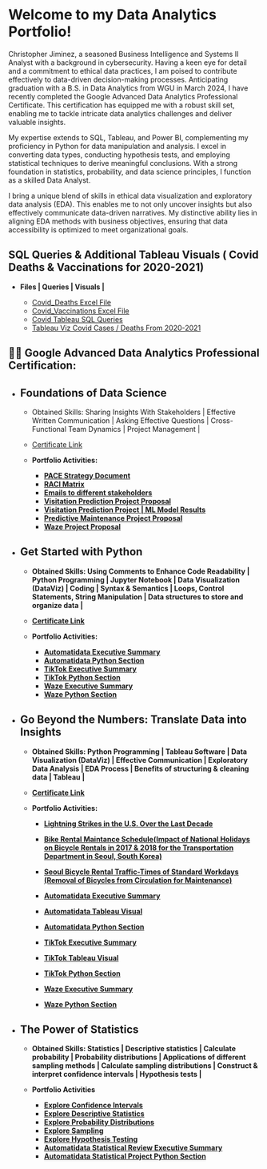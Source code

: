 <h1>Welcome to my Data Analytics Portfolio!</h1>

Christopher Jiminez, a seasoned Business Intelligence and Systems II Analyst with a background in cybersecurity. Having a keen eye for detail and a commitment to ethical data practices, I am poised to contribute effectively to data-driven decision-making processes. Anticipating graduation with a B.S. in Data Analytics from WGU in March 2024, I have recently completed the Google Advanced Data Analytics Professional Certificate. This certification has equipped me with a robust skill set, enabling me to tackle intricate data analytics challenges and deliver valuable insights.

My expertise extends to SQL, Tableau, and Power BI, complementing my proficiency in Python for data manipulation and analysis. I excel in converting data types, conducting hypothesis tests, and employing statistical techniques to derive meaningful conclusions. With a strong foundation in statistics, probability, and data science principles, I function as a skilled Data Analyst.

I bring a unique blend of skills in ethical data visualization and exploratory data analysis (EDA). This enables me to not only uncover insights but also effectively communicate data-driven narratives. My distinctive ability lies in aligning EDA methods with business objectives, ensuring that data accessibility is optimized to meet organizational goals.



<h2>SQL Queries & Additional Tableau Visuals ( Covid Deaths & Vaccinations for 2020-2021)</h2>
 
- <b>Files | Queries | Visuals |</b>

  - [Covid_Deaths Excel File](https://github.com/crjiminez03/DataAnalyticsPortfolio/blob/f348ec7080485e0b7759ca22f06b10b76a7473fe/Excel/Covid_Deaths.xlsx)
  - [Covid_Vaccinations Excel File](https://github.com/crjiminez03/DataAnalyticsPortfolio/blob/f348ec7080485e0b7759ca22f06b10b76a7473fe/Excel/Covid_Vaccinations.xlsx)
  - [Covid Tableau SQL Queries](https://github.com/crjiminez03/DataAnalyticsPortfolio/blob/f348ec7080485e0b7759ca22f06b10b76a7473fe/SQL/Tableau%20Portfolio%20Project%20SQL%20Queries.sql)
  - [Tableau Viz Covid Cases / Deaths From 2020-2021](https://public.tableau.com/views/CovidDashboard2020-2021_16961137057630/Dashboard1?:language=en-US&:display_count=n&:origin=viz_share_link)



<h2>👨‍💻 Google Advanced Data Analytics Professional Certification:</h2>



- <h2>Foundations of Data Science</h2>

  - Obtained Skills: Sharing Insights With Stakeholders | Effective Written Communication | Asking Effective Questions | Cross-Functional Team Dynamics | Project Management |
  - [Certificate Link](https://www.coursera.org/account/accomplishments/certificate/UA22YF728JV8)

  - <b>Portfolio Activities<b/>:
    - [PACE Strategy Document](https://docs.google.com/document/d/e/2PACX-1vRHMsJQgB5iav5OHh9TWuQZUeAyS_5HdGOJI-WX-UkWIcU5XVS55C9CbJqdJSzetKCnJHD7SrfhjdXA/pub)
    - [RACI Matrix](https://docs.google.com/document/d/e/2PACX-1vSYBEjnODNEsyXYZfJP5jRzQ7Q3J_Vo5k_lCBhFpdqiKNSM3Yb03I6es94vCrc2r86bFMUvYjyPdms9/pub)
    - [Emails to different stakeholders](https://docs.google.com/document/d/e/2PACX-1vTop94Up1gbjImhDoz4kVke4bz_bkpPC1lanRMKaVsR8slEr4xC_iRF2dg2k0FgVoqP8FMSDk4kga7y/pub)
    - [Visitation Prediction Project Proposal](https://docs.google.com/presentation/d/e/2PACX-1vS_bEpt6Wp_BDohnSiV1IN9k1ctkT2M_b9JuTNfb8mD8LmOeUGmJj5sdxr9_Y_JtOs6cmdsYnIGKQ9u/pub?start=false&loop=false&delayms=3000&resourcekey=0-Qpf2fx3mq0Ie0BJUADxCKw&slide=id.g1467dd8d281_0_1)
    - [Visitation Prediction Project | ML Model Results](https://docs.google.com/presentation/d/e/2PACX-1vRPSBan7iGgibMflL2ok6TIfDKj8wi15dLDhmcDA3-N7LQhDEjYasXkaWlEruLGMu8EnMdNF1WK23rN/pub?start=false&loop=false&delayms=3000&resourcekey=0-qd_l59pV71iyoHdvUIdLSA&slide=id.g1512140ae02_0_793)
    - [Predictive Maintenance Project Proposal](https://docs.google.com/presentation/d/e/2PACX-1vTXPKmJ0ryMCk0mPPRe4R0m88vs-Q2ycwOUhFux3XhKSKCJMknMPxJBHhoxknSzHnO5QKlsjI7q0t1G/pub?start=false&loop=false&delayms=3000&slide=id.g1467dd8d281_0_1)
    - [Waze Project Proposal](https://docs.google.com/document/d/e/2PACX-1vRZ3noAKTp_dJ_KbfhxKKlGpZgKfC1es6b3hsTHTOecRppu5QVnShw8ClSP-1KCpWMHoOBp68kJviza/pub)
   



- <h2>Get Started with Python</h2>

  - Obtained Skills: Using Comments to Enhance Code Readability | Python Programming | Jupyter Notebook | Data Visualization (DataViz) | Coding | Syntax & Semantics | Loops, Control Statements, String Manipulation | Data structures to store and organize data |
  - [Certificate Link](https://www.coursera.org/account/accomplishments/certificate/KM5JJ3U5J3WV)

  - <b>Portfolio Activities</b>:
    - [Automatidata Executive Summary](https://docs.google.com/presentation/d/e/2PACX-1vTss58QwWBu0PAuQbYzH13tQYh448Q-xG8HeModqjnAF6-WBQ1j6sNCt5jeq1Ed_uVKVH1Lo3LNEulQ/pub?start=false&loop=false&delayms=3000)
    - [Automatidata Python Section](https://github.com/crjiminez03/GoogleAdvancedDataAnalytics/blob/4b81e961e3279094c732b6412d6b539a48eb2ec7/Activity_Course%202%20Automatidata%20project%20lab.ipynb)
    - [TikTok Executive Summary](https://docs.google.com/presentation/d/e/2PACX-1vTZSEWVlFNReCHWGgmaxbSwvCa0tTsSEuUgCryIsHTbJS_3NFUqtPEDAhXBU4paaFBFmFdCcWd2LlYs/pub?start=false&loop=false&delayms=3000)
    - [TikTok Python Section](https://github.com/crjiminez03/GoogleAdvancedDataAnalytics/blob/40a1409f5d399aa261998c6fb971a3b0a0a373d6/Activity_Course%202%20TikTok%20project%20lab.ipynb) 
    - [Waze Executive Summary](https://docs.google.com/presentation/d/e/2PACX-1vRM9F5Yl0Bp4U4JCJw7jdAfMfJCjeb7780bXfHRSxPb5u96z-WmqgrVNpo0zfUdF3Dgt57Uk5tDTP8P/pub?start=false&loop=false&delayms=3000)
    - [Waze Python Section](https://github.com/crjiminez03/GoogleAdvancedDataAnalytics/blob/10cc952dd49b2a979d5aa1156bba60cfc914ba83/Activity_Course%202%20Waze%20project%20lab.ipynb)
     


- <h2>Go Beyond the Numbers: Translate Data into Insights</h2>

  - Obtained Skills: Python Programming | Tableau Software | Data Visualization (DataViz) | Effective Communication | Exploratory Data Analysis | EDA Process | Benefits of structuring & cleaning data | Tableau |
  - [Certificate Link](https://www.coursera.org/account/accomplishments/certificate/CQ4WEJ7SUPMH)

  - <b>Portfolio Activities</b>:
    - [<b>Lightning Strikes in the U.S. Over the Last Decade</b>](https://public.tableau.com/views/Craftcompellingstories_16949761318150/Story1?:language=en-US&:display_count=n&:origin=viz_share_link)
    - [<b>Bike Rental Maintance Schedule(Impact of National Holidays on Bicycle Rentals in 2017 & 2018 for the Transportation Department in Seoul, South Korea)</b>](https://public.tableau.com/views/ActivityBuildaninteractivedashboard_16949962613530/SeoulBikeRentalsDashboard?:language=en-US&:display_count=n&:origin=viz_share_link)
    - [<b>Seoul Bicycle Rental Traffic-Times of Standard Workdays (Removal of Bicycles from Circulation for Maintenance)</b>](https://public.tableau.com/views/ActivitySeoulbicyclerentaldatasetbargraph/Dashboard1?:language=en-US&:display_count=n&:origin=viz_share_link)
     - [Automatidata Executive Summary](https://docs.google.com/presentation/d/e/2PACX-1vSco5MpMcdlnCcVdjCrhT8dDgR02y1ckcHp8o8KwjgaHHTEFLNf9_gEQ8jf5wMdrzqlTBpRUA5-iy9z/pub?start=false&loop=false&delayms=3000&resourcekey=0--8jdFr5PPeKin2XDG34m_w&slide=id.g1e3a6309cc6_3_316)
     - [Automatidata Tableau Visual](https://public.tableau.com/views/AutomatidataProject_16950788981990/Dashboard1?:language=en-US&:display_count=n&:origin=viz_share_link) 
     - [Automatidata Python Section](https://github.com/crjiminez03/GoogleAdvancedDataAnalytics/blob/7b5be1acb6a2b6db69ca7e95f329156b6580e58f/Python/Activity_Course%203%20Automatidata%20project%20lab.ipynb)

     - [TikTok Executive Summary](https://docs.google.com/presentation/d/e/2PACX-1vR5wydxLxEvnAkhYiCNQ_pKAW1T1NPiqHCaGnPP63nhy_EsDlnNRkoPAK_GRbg6RiLMUYZoz4hlA0hU/pub?start=false&loop=false&delayms=3000)
     - [TikTok Tableau Visual](https://public.tableau.com/views/TikTokProject_16950909946600/Story1?:language=en-US&:display_count=n&:origin=viz_share_link)
      - [TikTok Python Section](https://github.com/crjiminez03/GoogleAdvancedDataAnalytics/blob/6b367ddde1008e6802aeaf76deb319491714fb2b/Python/Activity_Course%203%20TikTok%20project%20lab.ipynb)
      
     - [Waze Executive Summary](https://docs.google.com/presentation/d/e/2PACX-1vQ_Uj-iZrZBSWqAmZHpxlJPM5K-pVgB70Q0Ts713ZGkwPWe8FVJ0meyohMaJPMiXtrXpTD5_cICXXYs/pub?start=false&loop=false&delayms=3000&slide=id.g1e3a6309cc6_3_316)
     - [Waze Python Section](https://github.com/crjiminez03/GoogleAdvancedDataAnalytics/blob/dcb575e3ed8ab8faff51b5fba6919a876b882209/Python/Activity_Course%203%20Waze%20project%20lab.ipynb)



- <h2>The Power of Statistics</h2>
 
  - Obtained Skills: Statistics | Descriptive statistics | Calculate probability | Probability distributions | Applications of different sampling methods | Calculate sampling distributions | Construct & interpret confidence intervals | Hypothesis tests | 
  
  - <b>Portfolio Activities</b>
    
    - [Explore Confidence Intervals](https://github.com/crjiminez03/DataAnalyticsPortfolio/blob/4307662591cc71d95d048b9769dc2ba3484c13c7/Python/Explore%20confidence%20intervals.ipynb)
    - [Explore Descriptive Statistics](https://github.com/crjiminez03/DataAnalyticsPortfolio/blob/e190ee4c6ffe3ad101034b89fc7437d59b09282c/Python/Explore%20descriptive%20statistics.ipynb)
    - [Explore Probability Distributions](https://github.com/crjiminez03/DataAnalyticsPortfolio/blob/e190ee4c6ffe3ad101034b89fc7437d59b09282c/Python/Explore%20probability%20distributions.ipynb)
    - [Explore Sampling](https://github.com/crjiminez03/DataAnalyticsPortfolio/blob/e190ee4c6ffe3ad101034b89fc7437d59b09282c/Python/Explore%20sampling.ipynb)
    - [Explore Hypothesis Testing](https://github.com/crjiminez03/DataAnalyticsPortfolio/blob/469854542e915afec80df0c6de2a3bfb6a0a5516/Python/Explore%20hypothesis%20testing.ipynb)
    - [Automatidata Statistical Review Executive Summary](https://docs.google.com/presentation/d/e/2PACX-1vTIvU1vYaVLioAkRncBUn1Ldh9cEwdAtBt_9ojftTCSAF5fDIYFbMBTdEGjYvOZVCtqft0M8UT9CF2m/pub?start=false&loop=false&delayms=3000&resourcekey=0-vi1uL-CPa_zHRWa7QjM0xQ&slide=id.g1e3a6309cc6_3_329)
    - [Automatidata Statistical Project Python Section](https://github.com/crjiminez03/DataAnalyticsPortfolio/blob/1b5bf2803c884a51ddb35415b470bc0b8609b05b/Python/Automatidata%20project.ipynb)
